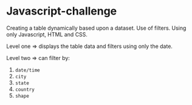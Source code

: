 # Javascript-challenge
Creating a table dynamically based upon a dataset. Use of filters. Using only Javascript, HTML and CSS.

Level one => displays the table data and filters using only the date.

Level two => can filter by: 
  1. `date/time`
  2. `city`
  3. `state`
  4. `country`
  5. `shape`
